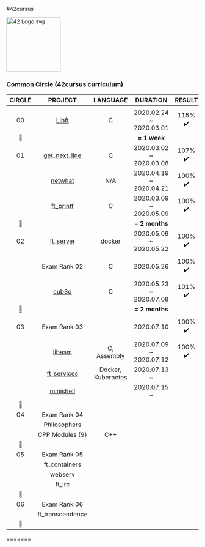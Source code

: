 #42cursus
<p><img src="https://upload.wikimedia.org/wikipedia/commons/8/8d/42_Logo.svg" alt="42 Logo.svg" width="142"></p> 

### Common Circle (42cursus curriculum)

|CIRCLE	|PROJECT							|LANGUAGE			|DURATION					|RESULT						|LEVEL			|
|:-:	|:--:								|:-:				|:--:						|:--:						|:--:			|
|		|									|					|							|							|				|
|00		|[Libft](./00-libft)				|C					|2020.02.24 ~ 2020.03.01	|115% :heavy_check_mark:	|level 1 - 03%	|
|:dizzy:|									|					|**= 1 week**				|							|				|
|01		|[get_next_line](./01-get_next_line)|C					|2020.03.02 ~ 2020.03.08	|107% :heavy_check_mark:	|level 1 - 45%	|
|		|[netwhat](./01-netwhat)			|N/A				|2020.04.19 ~ 2020.04.21	|100% :heavy_check_mark:	|level 1 - 66%	|
|		|[ft_printf](./01-ft_printf)		|C					|2020.03.09 ~ 2020.05.09	|100% :heavy_check_mark:	|level 2 - 02%	|
|:dizzy:|									|					|**= 2 months**				|							|				|
|02		|[ft_server](./02-ft_server)		|docker				|2020.05.09 ~ 2020.05.22	|100% :heavy_check_mark:	|level 2 - 30%	|
|		|Exam Rank 02						|C					|2020.05.26					|100% :heavy_check_mark:	|level 2 - 30%	|
|		|[cub3d](./02-cub3d)				|C					|2020.05.23 ~ 2020.07.08	|101% :heavy_check_mark:	|level 3 - 09%	|
|:dizzy:|									|					|**= 2 months**				|							|				|
|03		|Exam Rank 03						|					|2020.07.10					|100% :heavy_check_mark:	|level 3 - 09%	|
|		|[libasm](./03-libasm)				|C, Assembly		|2020.07.09 ~ 2020.07.12	|100% :heavy_check_mark:	|level 3 - 30%	|
|		|[ft_services](./03-ft_services)	|Docker, Kubernetes	|2020.07.13 ~				|							|				|
|		|[minishell](./03-minishell)		|					|2020.07.15 ~				|							|				|
|:dizzy:|									|					|							|							|				|
|04		|Exam Rank 04						|					|							|							|				|
|		|Philosophers						|					|							|							|				|
|		|CPP Modules (9)					|C++				|							|							|				|
|:dizzy:|									|					|							|							|				|
|05		|Exam Rank 05						|					|							|							|				|
|		|ft_containers						|					|							|							|				|
|		|webserv							| 					|							|							|				|
|		|ft_irc								|					|							|							|				|
|:dizzy:|									|					|							|							|				|
|06		|Exam Rank 06						|					|							|							|				|
|		|ft_transcendence					|					|							|							|				|
|:dizzy:|									|					|							|							|				|
=======

